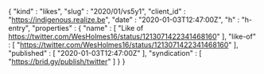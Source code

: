 {
  "kind" : "likes",
  "slug" : "2020/01/vs5y1",
  "client_id" : "https://indigenous.realize.be",
  "date" : "2020-01-03T12:47:00Z",
  "h" : "h-entry",
  "properties" : {
    "name" : [ "Like of https://twitter.com/WesHolmes16/status/1213071422341468160" ],
    "like-of" : [ "https://twitter.com/WesHolmes16/status/1213071422341468160" ],
    "published" : [ "2020-01-03T12:47:00Z" ],
    "syndication" : [ "https://brid.gy/publish/twitter" ]
  }
}
